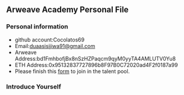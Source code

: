 ## Arweave Academy Personal File

### Personal information

- github account:Cocolatos69
- Email:duaasisijiwa91@gmail.com
- Arweave Address:bd1FmhbofjBx8nSzHZPaqcm9qyM0yyTA4AMLUTV0Yu8
- ETH Address:0x95132837727896b8F97B0C72020ad4F2f0187a99
- Please finish this [form](https://docs.google.com/forms/d/e/1FAIpQLSfWA5fIIcBgmRppm3jNz5vmf9Mai_QMVil-2pO4r7YKn_Zhtw/viewform?usp=sf_link) to join in the talent pool.

### Introduce Yourself
